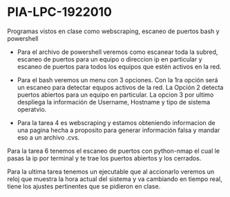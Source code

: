 # PIA-LPC-1922010
Programas vistos en clase como webscraping, escaneo de puertos bash y powershell


- Para el archivo de powershell veremos como escanear toda la subred, escaneo de puertos para un equipo
o direccion ip en particular y escaneo de puertos para todos los equipos que estén activos en la red.

- Para el bash veremos un menu con 3 opciones. Con la 1ra opción será un escaneo para detectar equpos activos de la red. La Opción 2 detecta puertos abiertos para un equipo en particular. La opcion 3 por ultimo despliega la información de Username, Hostname y tipo de sistema operatvio.

- Para la tarea 4 es webscraping y estamos obteniendo informacion de una pagina hecha a proposito para generar información falsa y mandar eso a un archivo .cvs.

Para la tarea 6 tenemos el escaneo de puertos con python-nmap el cual le pasas la ip por terminal y te trae los puertos abiertos y los cerrados.

Para la ultima tarea tenemos un ejecutable que al accionarlo veremos un reloj que muestra la hora actual del sistema y va cambiando en tiempo real, tiene los ajustes pertinentes que se pidieron en clase.
